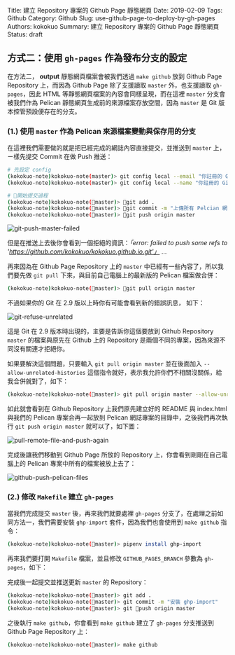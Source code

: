 Title: 建立 Repository 專案的 Github Page 靜態網頁
Date: 2019-02-09
Tags: Github
Category: Github
Slug: use-github-page-to-deploy-by-gh-pages
Authors: kokokuo
Summary: 建立 Repository 專案的 Github Page 靜態網頁
Status: draft


## 方式二：使用 `gh-pages` 作為發布分支的設定
在方法二，  **output** 靜態網頁檔案會被我們透過 `make github` 放到 Github Page Repository 上，而因為 Github Page 除了支援讀取 `master` 外，也支援讀取 `gh-pages`，因此 HTML 等靜態網頁檔案的內容會同樣呈現，而在這裡 `master` 分支會被我們作為 Pelican 靜態網頁生成前的來源檔案存放空間，因為 `master` 是 Git 版本控管預設便存在的分支。

### (1.) 使用 `master` 作為 Pelican 來源檔案變動與保存用的分支
在這裡我們需要做的就是把已經完成的網誌內容直接提交，並推送到 `master` 上，ㄧ樣先提交 Commit 在做 Push 推送：

```bash
# 先設定 config
(kokokuo-note)kokokuo-note(master)> git config local --email "你註冊的 Github 信箱"
(kokokuo-note)kokokuo-note(master)> git config local --name "你註冊的 Github 用戶名稱 Username"

# 開始提交過程
(kokokuo-note)kokokuo-note(master)> git add . 
(kokokuo-note)kokokuo-note(master)> git commit -m "上傳所有 Pelcian 網誌的檔案"
(kokokuo-note)kokokuo-note(master)> git push origin master
```

<img src="../images/20190205-deploy-pelican-static-website-to-github-page/git-push-master-failed.png" alt="git-push-master-failed" />

但是在推送上去後你會看到一個拒絕的資訊：*「error: failed to push some refs to 'https://github.com/kokokuo/kokokuo.github.io.git'」* ...

再來因為在 Github Page Repository 上的 `master` 中已經有一些內容了，所以我們要先做 `git pull` 下來，與目前自己電腦上的最新版的 Pelican 檔案做合併：

```bash
(kokokuo-note)kokokuo-note(master)> git pull origin master
```

不過如果你的 Git 在 2.9 版以上時你有可能會看到新的錯誤訊息， 如下：

<img src="../images/20190205-deploy-pelican-static-website-to-github-page/git-refuse-unrelated.png" alt="git-refuse-unrelated" />

這是 Git 在 2.9 版本時出現的，主要是告訴你這個要放到 Github Repository `master` 的檔案與原先在 Github 上的 Repository 是兩個不同的專案，因為來源不同沒有關連才拒絕你。

如果要解決這個問題，只要輸入 `git pull origin master` 並在後面加入 `--allow-unrelated-histories` 這個指令就好，表示我允許你們不相關沒關係，給我合併就對了，如下：

```bash
(kokokuo-note)kokokuo-note(master)> git pull origin master --allow-unrelated-histories
```

如此就會看到在 Github Repository 上我們原先建立好的 README 與 index.html 與我們的 Pelican 專案合再一起放到 Pelican 網誌專案的目錄中，之後我們再次執行 `git push origin master` 就可以了，如下圖：

<img src="../images/20190205-deploy-pelican-static-website-to-github-page/pull-remote-file-and-push-again.png" alt="pull-remote-file-and-push-again" />

完成後讓我們移動到 Github Page 所放的 Repository 上，你會看到剛剛在自己電腦上的 Pelican 專案中所有的檔案被放上去了：

<img src="../images/20190205-deploy-pelican-static-website-to-github-page/github-push-pelican-files.png" alt="github-push-pelican-files" />

### (2.) 修改 `Makefile` 建立 `gh-pages`
當我們完成提交 `master` 後，再來我們就要處裡 `gh-pages` 分支了，在處理之前如同方法一，我們需要安裝 `ghp-import` 套件，因為我們也會使用到 `make github` 指令：

```bash
(kokokuo-note)kokokuo-note(master)> pipenv install ghp-import
```
再來我們要打開 `Makefile`  檔案，並且修改 `GITHUB_PAGES_BRANCH` 參數為 `gh-pages`，如下：


完成後一起提交並推送更新 `master` 的 Repository：

```bash
(kokokuo-note)kokokuo-note(master)> git add . 
(kokokuo-note)kokokuo-note(master)> git commit -m "安裝 ghp-import"
(kokokuo-note)kokokuo-note(master)> git push origin master
```

之後執行 `make github`，你會看到 `make github` 建立了 `gh-pages` 分支推送到 Github Page Repository 上：

```bash
(kokokuo-note)kokokuo-note(master)> make github
```
